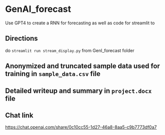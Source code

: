 # GenAI_forecast
Use GPT4 to create a RNN for forecasting as well as code for streamlit to

## Directions
do `streamlit run stream_display.py` from GenI_forecast folder

## Anonymized and truncated sample data used for training in `sample_data.csv` file

## Detailed writeup and summary in `project.docx` file

## Chat link
https://chat.openai.com/share/0c10cc55-1d27-46a8-8aa5-c9b7773df0a7

